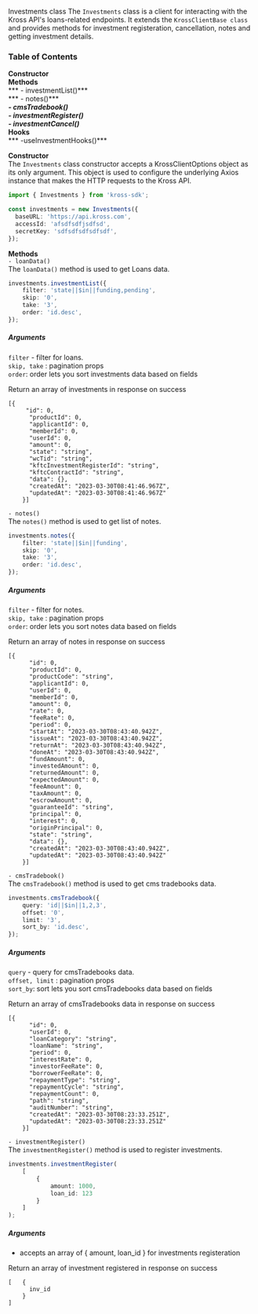 Investments class
The `Investments` class is a client for interacting with the Kross API's loans-related endpoints. It extends the `KrossClientBase class` and provides methods for investment registeration, cancellation, notes and getting investment details.

### Table of Contents

**Constructor** <br/>
**Methods** <br/>
*** - investmentList()*** <br/>
*** - notes()*** <br/>
***- cmsTradebook()*** <br/>
***- investmentRegister()*** <br/>
***- investmentCancel()*** <br/>
**Hooks** <br/>
*** -useInvestmentHooks()***

**Constructor** <br/>
The `Investments` class constructor accepts a KrossClientOptions object as its only argument. This object is used to configure the underlying Axios instance that makes the HTTP requests to the Kross API.

```ts
import { Investments } from 'kross-sdk';

const investments = new Investments({
  baseURL: 'https://api.kross.com',
  accessId: 'afsdfsdfjsdfsd',
  secretKey: 'sdfsdfsdfsdfsdf',
});
```

**Methods** <br/>
`- loanData()` <br/>
The `loanData()` method is used to get Loans data.

```ts
investments.investmentList({
    filter: 'state||$in||funding,pending',
    skip: '0',
    take: '3',
    order: 'id.desc',
});
```
##### Arguments <br/>
`filter` - filter for loans. <br/>
`skip, take` : pagination props <br/>
`order`: order lets you sort investments data based on fields <br/>

Return an array of investments in response on success
```
[{
     "id": 0,
      "productId": 0,
      "applicantId": 0,
      "memberId": 0,
      "userId": 0,
      "amount": 0,
      "state": "string",
      "wcTid": "string",
      "kftcInvestmentRegisterId": "string",
      "kftcContractId": "string",
      "data": {},
      "createdAt": "2023-03-30T08:41:46.967Z",
      "updatedAt": "2023-03-30T08:41:46.967Z"
    }]
```

`- notes()` <br/>
The `notes()` method is used to get list of notes.

```ts
investments.notes({
    filter: 'state||$in||funding',
    skip: '0',
    take: '3',
    order: 'id.desc',
});
```

##### Arguments

`filter` - filter for notes. <br/>
`skip, take` : pagination props <br/>
`order`: order lets you sort notes data based on fields <br/>

Return an array of notes in response on success
```
[{
      "id": 0,
      "productId": 0,
      "productCode": "string",
      "applicantId": 0,
      "userId": 0,
      "memberId": 0,
      "amount": 0,
      "rate": 0,
      "feeRate": 0,
      "period": 0,
      "startAt": "2023-03-30T08:43:40.942Z",
      "issueAt": "2023-03-30T08:43:40.942Z",
      "returnAt": "2023-03-30T08:43:40.942Z",
      "doneAt": "2023-03-30T08:43:40.942Z",
      "fundAmount": 0,
      "investedAmount": 0,
      "returnedAmount": 0,
      "expectedAmount": 0,
      "feeAmount": 0,
      "taxAmount": 0,
      "escrowAmount": 0,
      "guaranteeId": "string",
      "principal": 0,
      "interest": 0,
      "originPrincipal": 0,
      "state": "string",
      "data": {},
      "createdAt": "2023-03-30T08:43:40.942Z",
      "updatedAt": "2023-03-30T08:43:40.942Z"
    }]
``` 

`- cmsTradebook()` <br/>
The `cmsTradebook()` method is used to get cms tradebooks data.

```ts
investments.cmsTradebook({
    query: 'id||$in||1,2,3',
    offset: '0',
    limit: '3',
    sort_by: 'id.desc',
});
```

##### Arguments

`query` - query for cmsTradebooks data. <br/>
`offset, limit` : pagination props <br/>
`sort_by`: sort lets you sort cmsTradebooks data based on fields <br/>

Return an array of cmsTradebooks data in response on success
```
[{
      "id": 0,
      "userId": 0,
      "loanCategory": "string",
      "loanName": "string",
      "period": 0,
      "interestRate": 0,
      "investorFeeRate": 0,
      "borrowerFeeRate": 0,
      "repaymentType": "string",
      "repaymentCycle": "string",
      "repaymentCount": 0,
      "path": "string",
      "auditNumber": "string",
      "createdAt": "2023-03-30T08:23:33.251Z",
      "updatedAt": "2023-03-30T08:23:33.251Z"
    }]
``` 

`- investmentRegister()` <br/>
The `investmentRegister()` method is used to register investments.

```ts
investments.investmentRegister(
    [
        {
            amount: 1000,
            loan_id: 123
        }
    ]
);
```

##### Arguments

 - accepts an array of  {
    amount,
    loan_id
 } for investments registeration <br/>


Return an array of investment registered in response on success
```
[   {
      inv_id
    }
]
``` 